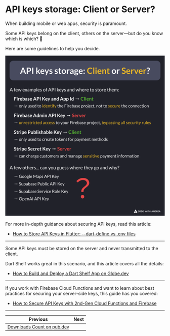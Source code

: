 # API keys storage: Client or Server?

When building mobile or web apps, security is paramount.

Some API keys belong on the client, others on the server—but do you know which is which? 🤔

Here are some guidelines to help you decide.

![](208.png)

<!--

API keys storage: Client or Server?

A few examples of API keys and where to store them:

Firebase API Key and App Id → Client
→ only used to identify the Firebase project, not to secure the connection

Firebase Admin API Key → Server
→ unrestricted access to your Firebase project, bypassing all security rules

Stripe Publishable Key → Client
→ only used to create tokens for payment methods

Stripe Secret Key → Server
→ can charge customers and manage sensitive payment information

A few others... can you guess where they go and why?
→ Google Maps API Key
→ Supabase Public API Key
→ Supabase Service Role Key
→ OpenAI API Key

-->

For more in-depth guidance about securing API keys, read this article:

- [How to Store API Keys in Flutter: --dart-define vs .env files](https://codewithandrea.com/articles/flutter-api-keys-dart-define-env-files/)

---

Some API keys must be stored on the server and never transmitted to the client.

Dart Shelf works great in this scenario, and this article covers all the details:

- [How to Build and Deploy a Dart Shelf App on Globe.dev](https://codewithandrea.com/articles/build-deploy-dart-shelf-app-globe/)

---

If you work with Firebase Cloud Functions and want to learn about best practices for securing your server-side keys, this guide has you covered:

- [How to Secure API Keys with 2nd-Gen Cloud Functions and Firebase](https://codewithandrea.com/articles/api-keys-2ndgen-cloud-functions-firebase/)

---

| Previous | Next |
| -------- | ---- |
| [Downloads Count on pub.dev](../0207-downloads-count-pub-dev/index.md) | |


<!-- TWITTER|https://x.com/biz84/status/1861074917917073843 -->
<!-- LINKEDIN|https://www.linkedin.com/posts/andreabizzotto_when-building-mobile-or-web-apps-security-activity-7266842729458851840-JuGi -->
<!-- BLUESKY|https://bsky.app/profile/codewithandrea.com/post/3lbrv7hm3mk2v -->